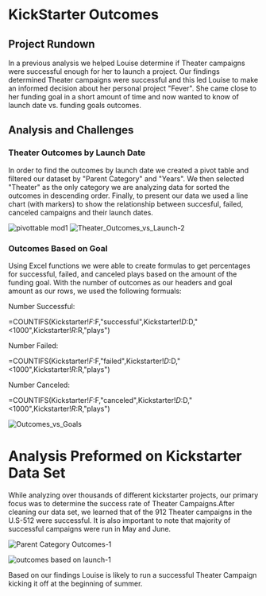 # KickStarter Outcomes
## Project Rundown
In a previous analysis we helped Louise determine if Theater campaigns were successful enough for her to launch a project. Our findings determined Theater campaigns were successful and this led Louise to make an informed decision about her personal project "Fever". She came close to her funding goal in a short amount of time and now wanted to know of launch date vs. funding goals outcomes. 

## Analysis and Challenges

### Theater Outcomes by Launch Date
In order to find the outcomes by launch date we created a pivot table and filtered our dataset by "Parent Category" and "Years". We then selected "Theater" as the only category we are analyzing data for sorted the outcomes in descending order. Finally, to present our data we used a line chart (with markers) to show the relationship between succesful, failed, canceled campaigns and their launch dates. 


![pivottable mod1](https://user-images.githubusercontent.com/99618784/156447999-99caf4b5-4e2c-42d3-b60f-5b12bdefa4c7.png)
![Theater_Outcomes_vs_Launch-2](https://user-images.githubusercontent.com/99618784/156448001-29589d2b-54d4-494b-b2f2-fd83231e488c.png)

### Outcomes Based on Goal
Using Excel functions we were able to create formulas to get percentages for successful, failed, and canceled plays based on the amount of the funding goal. With the number of outcomes as our headers and goal amount as our rows, we used the following formuals: 

Number Successful: 

=COUNTIFS(Kickstarter!$F:$F,"successful",Kickstarter!$D:$D,"<1000",Kickstarter!$R:$R,"plays")

Number Failed: 

=COUNTIFS(Kickstarter!$F:$F,"failed",Kickstarter!$D:$D,"<1000",Kickstarter!$R:$R,"plays")

Number Canceled:

=COUNTIFS(Kickstarter!$F:$F,"canceled",Kickstarter!$D:$D,"<1000",Kickstarter!$R:$R,"plays")


![Outcomes_vs_Goals](https://user-images.githubusercontent.com/99618784/155897477-f837b590-52bc-4504-a518-05b5fbb00880.png)




# Analysis Preformed on Kickstarter Data Set


While analyzing over thousands of different kickstarter projects, our primary focus was to determine the success rate of Theater Campaigns.After cleaning our data set, we learned that of the 912 Theater campaigns in the U.S-512 were successful. It is also important to note that majority of successful campaigns were run in May and June.

![Parent Category Outcomes-1](https://user-images.githubusercontent.com/99618784/155526405-7ddabb86-a834-455a-aa4f-b77783f16b8f.png)


![outcomes based on launch-1](https://user-images.githubusercontent.com/99618784/155626479-36a4e101-bfbe-4936-b279-d4e2f89b5b7d.png)

Based on our findings Louise is likely to run a successful Theater Campaign kicking it off at the beginning of summer. 



